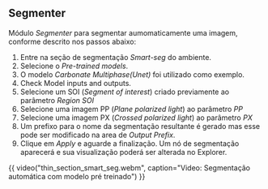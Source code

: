 ## Segmenter

Módulo *Segmenter* para segmentar aumomaticamente uma imagem, conforme descrito nos passos abaixo:

1.  Entre na seção de segmentação *Smart-seg* do ambiente.
2.  Selecione o *Pre-trained models*.
3.  O modelo *Carbonate Multiphase(Unet)* foi utilizado como exemplo.
4.  Check Model inputs and outputs.
5.  Selecione um SOI (*Segment of interest*) criado previamente ao parâmetro *Region SOI*
6.  Selecione uma imagem PP (*Plane polarized light*) ao parâmetro *PP*
7.  Selecione uma imagem PX (*Crossed polarized light*) ao parâmetro *PX*
8.  Um prefixo para o nome da segmentação resultante é gerado mas esse pode ser modificado na area de *Output Prefix*.
9.  Clique em *Apply* e aguarde a finalização. Um nó de segmentação aparecerá e sua visualização poderá ser alterada no Explorer.

{{ video("thin_section_smart_seg.webm", caption="Video: Segmentação automática com modelo pré treinado") }}
